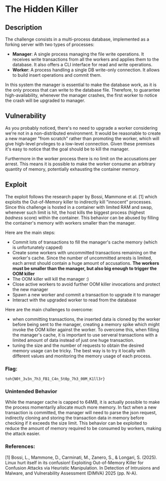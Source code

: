 # The Hidden Killer

## Description

The challenge consists in a multi-process database, implemented as a forking server with two types of processes:
- **Manager**: A single process managing the file write operations. It receives write transactions from all the workers and applies them to the database. It also offers a CLI interface for read and write operations.
- **Worker**: A process handling a single DB write-only connection. It allows to build insert operations and commit them.

In this system the manager is essential to make the database work, as it is the only process that can write to the database file.
Therefore, to guarantee high-availability, whenever the manager crashes, the first worker to notice the crash will be upgraded to manager.

## Vulnerability

As you probably noticed, there's no need to upgrade a worker considering we're not in a non-distributed environment.
It would be reasonable to create a new manager "from scratch" rather than promoting the worker, which will give high-level prvileges to a low-level connection. Given these premises it's easy to notice that the goal should be to kill the manager.

Furthermore in the worker process there is no limit on the accusations per arrest. This means it is possible to make the worker consume an arbitrary quantity of memory, potentially exhausting the container memory.

## Exploit

The exploit follows the research paper by Bossi, Mammone et al. [1] which exploits the Out-of-Memory killer to indirectly kill "innocent" processes. Since this challenge is hosted in a container with limited RAM and swap, whenever such limit is hit, the host kills the biggest process (highest *badness* score) within the container. This behavior can be abused by filling the container's memory with workers smaller than the manager.


Here are the main steps:
- Commit lots of transactions to fill the manager's cache memory (which is unfortunately capped)
- Create some workers with uncommitted transactions remaining on the worker's cache. Since the number of uncommitted arrests is limited, each arrest should contain a huge amount of accusations. **The workers must be smaller than the manager, but also big enough to trigger the OOM killer**
- The OOM killer will kill the manager :)
- Close active workers to avoid further OOM killer invocations and protect the new manager
- Spawn a new worker and commit a transaction to upgrade it to manager
- Interact with the upgraded worker to read from the database

Here are the main challenges to overcome:
- when committing transactions, the inserted data is cloned by the worker before being sent to the manager, creating a memory spike which might invoke the OOM killer against the worker. To overcome this, when filling the manager's cache, it is important to use serveral transactions with a limited amount of data instead of just one huge transaction.
- tuning the size and the number of requests to obtain the desired memory usage can be tricky. The best way is to try it locally with different values and monitoring the memory usage of each process.

### Flag: 
`toh{N0t_3v3n_7h3_FB1_C4n_5t0p_7h3_00M_K1ll3r}`

### Unintended Behavior
While the manager cache is capped to 64MB, it is actually possible to make the process momentarily allocate much more memory. In fact when a new transaction is committed, the manager will need to parse the json request, indirectly cloning and storing the transaction data in memory before checking if it exceeds the size limit. This behavior can be exploited to reduce the amount of memory required to be consumed by workers, making the attack easier.

### References:

[1] Bossi, L., Mammone, D., Carminati, M., Zanero, S., & Longari, S. (2025). Linux hurt itself in its confusion! Exploiting Out-of-Memory Killer for Confusion Attacks via Heuristic Manipulation. In Detection of Intrusions and Malware, and Vulnerability Assessment (DIMVA) 2025 (pp. N-A).